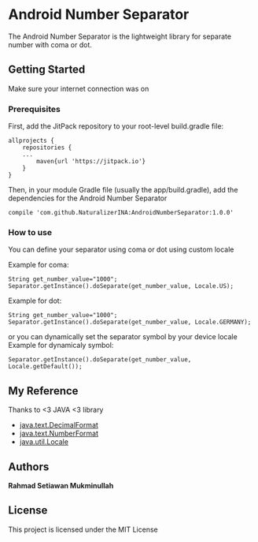 # Android Number Separator
The Android Number Separator is the lightweight library for separate number with coma or dot.

## Getting Started
Make sure your internet connection was on

### Prerequisites
First, add the JitPack repository to your root-level build.gradle file:

```
allprojects {
	repositories {
	...
		maven{url 'https://jitpack.io'}
	}
}
```

Then, in your module Gradle file (usually the app/build.gradle), add the dependencies for the Android Number Separator

```
compile 'com.github.NaturalizerINA:AndroidNumberSeparator:1.0.0'
```

### How to use
You can define your separator using coma or dot using custom locale

Example for coma:
```
String get_number_value="1000";
Separator.getInstance().doSeparate(get_number_value, Locale.US);
```

Example for dot:
```
String get_number_value="1000";
Separator.getInstance().doSeparate(get_number_value, Locale.GERMANY);
```

or you can dynamically set the separator symbol by your device locale
Example for dynamicaly symbol:
```
Separator.getInstance().doSeparate(get_number_value, Locale.getDefault());
```


## My Reference
Thanks to <3 JAVA <3 library 
* [java.text.DecimalFormat](http://devdocs.io/openjdk~8/java/text/decimalformat)
* [java.text.NumberFormat](http://devdocs.io/openjdk~8/java/text/numberformat)
* [java.util.Locale](http://devdocs.io/openjdk~8/java/util/locale)


## Authors
**Rahmad Setiawan Mukminullah**


## License
This project is licensed under the MIT License